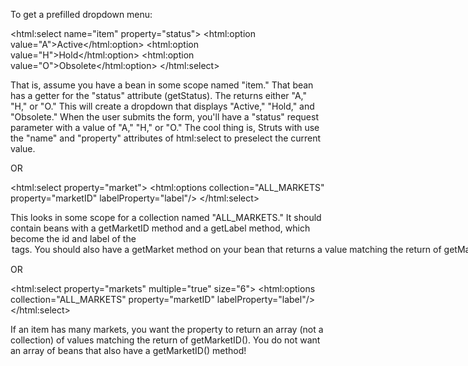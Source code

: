 To get a prefilled dropdown menu:

<html:select name="item" property="status">
	<html:option value="A">Active</html:option>
	<html:option value="H">Hold</html:option>
	<html:option value="O">Obsolete</html:option>
</html:select>

That is, assume you have a bean in some scope named "item." That bean has a getter for the "status" attribute (getStatus). The returns either "A," "H," or "O." This will create a dropdown that displays "Active," "Hold," and "Obsolete." When the user submits the form, you'll have a "status" request parameter with a value of "A," "H," or "O." The cool thing is, Struts with use the "name" and "property" attributes of html:select to preselect the current value.



OR



<html:select property="market">
	<html:options collection="ALL_MARKETS" property="marketID" labelProperty="label"/>
</html:select>

This looks in some scope for a collection named "ALL_MARKETS." It should contain beans with a getMarketID method and a getLabel method, which become the id and label of the <option> tags. You should also have a getMarket method on your bean that returns a value matching the return of getMarketID.


OR


<html:select property="markets" multiple="true" size="6">
	<html:options collection="ALL_MARKETS" property="marketID" labelProperty="label"/>
</html:select>

If an item has many markets, you want the property to return an array (not a collection) of values matching the return of getMarketID(). You do not want an array of beans that also have a getMarketID() method!

